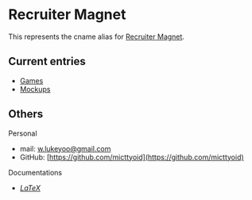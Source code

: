 # Recruiter Magnet

This represents the cname alias for [Recruiter Magnet](https://recruiter-magnet.lukeyoo.fyi).

## Current entries

- [Games](https://recruiter-magnet.lukeyoo.fyi/games)
- [Mockups](https://recruiter-magnet.lukeyoo.fyi/mockups)

## Others

Personal

- mail: [w.lukeyoo@gmail.com](mailto:w.lukeyoo@gmail.com)
- GitHub: [https://github.com/micttyoid](https://github.com/micttyoid)

Documentations

- [_LaTeX_](static/docs/clsguide_2024.pdf)
